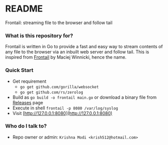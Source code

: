 # README #

Frontail: streaming file to the browser and follow tail

### What is this repository for?
Frontail is written in Go to provide a fast and easy way to stream contents of any file to the browser via an inbuilt web server and follow tail. This is inspired from [Frontail](https://github.com/mthenw/frontail]) by Maciej Winnicki, hence the name.

### Quick Start

* Get requirement
  - `go get github.com/gorilla/websocket`
  - `go get github.com/rs/zerolog`
* Build as `go build -o frontail main.go` or download a binary file from [Releases](https://github.com/krish512/frontail/releases) page
* Execute in shell `frontail -p 8080 /var/log/syslog`
* Visit [http://127.0.0.1:8080](http://127.0.0.1:8080)

### Who do I talk to? ###

* Repo owner or admin:
    `Krishna Modi <krish512@hotmail.com>`
